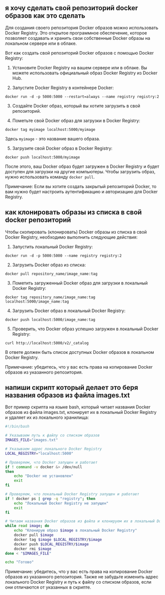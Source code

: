 ## я хочу сделать свой репозиторий docker образов как это сделать

Для создания своего репозитория Docker образов можно использовать Docker Registry. Это открытое программное обеспечение, которое позволяет создавать и хранить свои собственные Docker образы на локальном сервере или в облаке.

Вот как создать свой репозиторий Docker образов с помощью Docker Registry:

1. Установите Docker Registry на вашем сервере или в облаке. Вы можете использовать официальный образ Docker Registry из Docker Hub.

2. Запустите Docker Registry в контейнере Docker:

```
docker run -d -p 5000:5000 --restart=always --name registry registry:2
```

3. Создайте Docker образ, который вы хотите загрузить в свой репозиторий.

4. Пометьте свой Docker образ для загрузки в Docker Registry:

```
docker tag myimage localhost:5000/myimage
```
Здесь `myimage` - это название вашего образа.

5. Загрузите свой Docker образ в Docker Registry:

```
docker push localhost:5000/myimage
```

После этого, ваш Docker образ будет загружен в Docker Registry и будет доступен для загрузки на другие компьютеры. Чтобы загрузить образ, нужно использовать команду `docker pull`.

Примечание: Если вы хотите создать закрытый репозиторий Docker, то вам нужно будет настроить аутентификацию и авторизацию для Docker Registry.

## как клонировать образы из списка в свой docker репозиторий

Чтобы скопировать (клонировать) Docker образы из списка в свой Docker Registry, необходимо выполнить следующие действия:

1. Запустить локальный Docker Registry:

```
docker run -d -p 5000:5000 --name registry registry:2
```

2. Загрузить Docker образ из списка:

```
docker pull repository_name/image_name:tag
```

3. Пометить загруженный Docker образ для загрузки в локальный Docker Registry:

```
docker tag repository_name/image_name:tag localhost:5000/image_name:tag
```

4. Загрузить Docker образ в локальный Docker Registry:

```
docker push localhost:5000/image_name:tag
```

5. Проверить, что Docker образ успешно загружен в локальный Docker Registry:

```
curl http://localhost:5000/v2/_catalog
```

В ответе должен быть список доступных Docker образов в локальном Docker Registry.

Примечание: убедитесь, что у вас есть права на копирование Docker образов из указанного репозитория.

## напиши скрипт который делает это беря названия образов из файла images.txt

Вот пример скрипта на языке bash, который читает названия Docker образов из файла images.txt, клонирует их в локальный Docker Registry и удаляет их из локального хранилища:

```bash
#!/bin/bash

# Указываем путь к файлу со списком образов
IMAGES_FILE="images.txt"

# Указываем адрес локального Docker Registry
LOCAL_REGISTRY="localhost:5000"

# Проверяем, что Docker запущен и работает
if ! command -v docker &> /dev/null
then
    echo "Docker не установлен"
    exit
fi

# Проверяем, что локальный Docker Registry запущен и работает
if ! docker ps | grep -q "registry"; then
    echo "Локальный Docker Registry не запущен"
    exit
fi

# Читаем названия Docker образов из файла и клонируем их в локальный Docker Registry
while read image; do
    echo "Клонирую образ $image в локальный Docker Registry"
    docker pull $image
    docker tag $image $LOCAL_REGISTRY/$image
    docker push $LOCAL_REGISTRY/$image
    docker rmi $image
done < "$IMAGES_FILE"

echo "Готово"
```

Примечание: убедитесь, что у вас есть права на копирование Docker образов из указанного репозитория. Также не забудьте изменить адрес локального Docker Registry и путь к файлу со списком образов, если они отличаются от указанных в скрипте.

